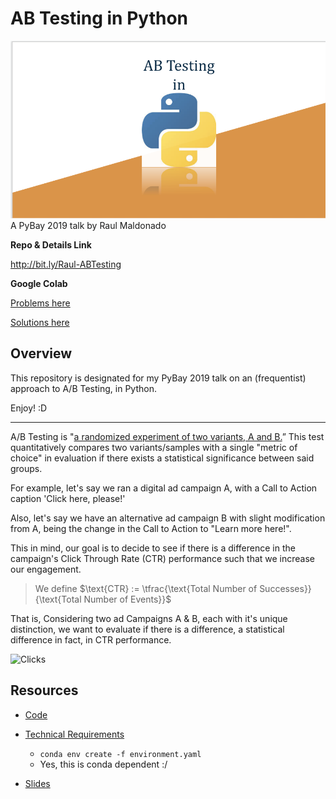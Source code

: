 # AB Testing in Python

![Logo](Resources/Images/Slides-Logo.png)
A PyBay 2019 talk
by Raul Maldonado

**Repo & Details Link**

http://bit.ly/Raul-ABTesting

**Google Colab**

[Problems here](https://drive.google.com/file/d/1XbyBPUUV9_5r89iZ9IATtQD23Jr0e9J8/view?usp=sharing)

[Solutions here](https://drive.google.com/file/d/1GHMO8xcVkdoi7Q0IYyel4c-eyiZ8K8Ue/view?usp=sharing)

## Overview

This repository is designated for my PyBay 2019 talk on an (frequentist) approach to A/B Testing, in Python.

Enjoy! :D
______

A/B Testing is "[a randomized experiment of two variants, A and B.](https://en.wikipedia.org/wiki/A/B_testing)” This test quantitatively compares two variants/samples with a single "metric of choice" in evaluation if there exists a statistical significance between said groups.


For example, let's say we ran a digital ad campaign A, with a Call to Action caption 'Click here, please!' 

Also, let's say we have an alternative ad campaign B with slight modification from A, being the change in the Call to Action to "Learn more here!". 

This in mind, our goal is to decide to see if there is a difference in the campaign's Click Through Rate (CTR) performance such that we increase our engagement.

> We define $\text{CTR} := \tfrac{\text{Total Number of Successes}}{\text{Total Number of Events}}$

That is, Considering two ad Campaigns A & B, each with it's unique distinction, we want to evaluate if there is a difference, a statistical difference in fact, in CTR performance.


![Clicks](https://media.giphy.com/media/3ogwG8ByATNb5EOm8E/giphy.gif)

## Resources

* [Code](Code/)

* [Technical Requirements](Resources/technicalRequirements/environment.yaml)
    * ```conda env create -f environment.yaml```
    * Yes, this is conda dependent :/

* [Slides](https://docs.google.com/presentation/d/1nr8O-hS070yhBZoc5KtMQgEdremG0-oZP0ujUnocELc/edit?usp=sharing)